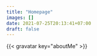 ```yaml
---
title: "Homepage"
images: []
date: 2021-07-25T20:13:41+07:00
draft: false
---
```


{{< gravatar key="aboutMe" >}}
